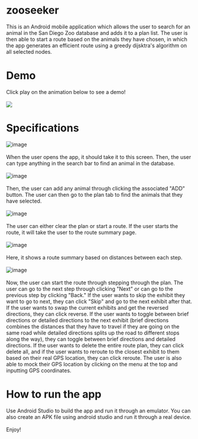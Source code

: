 # zooseeker
This is an Android mobile application which allows the user to search for an animal in the San Diego Zoo database and adds it to a plan list. The user is then able to start a route based on the animals they have chosen, in which the app generates an efficient route using a greedy dijsktra's algorithm on all selected nodes. <br />
# Demo
Click play on the animation below to see a demo! <br />
<br />
![](https://user-images.githubusercontent.com/59634395/178125283-9456eadc-b10e-489b-887f-997d9f19450c.gif)
# Specifications
![image](https://user-images.githubusercontent.com/59634395/178122225-6dd3c077-1bce-43bf-93e9-38962d263540.png)<br />
<br />
When the user opens the app, it should take it to this screen. Then, the user can type anything in the search bar to find an animal in the database.<br />
<br />
![image](https://user-images.githubusercontent.com/59634395/178122254-a48abccd-fbfb-4942-b540-0b8eb1deabf6.png)<br />
<br />
Then, the user can add any animal through clicking the associated "ADD" button. The user can then go to the plan tab to find the animals that they have selected.<br />
<br />
![image](https://user-images.githubusercontent.com/59634395/178122303-66a35123-9669-4001-99e0-a67c1a111158.png)<br />
<br />
The user can either clear the plan or start a route. If the user starts the route, it will take the user to the route summary page.<br />
<br />
![image](https://user-images.githubusercontent.com/59634395/178122325-96097d77-2a3a-4daa-9c03-2d7535893eca.png)<br />
<br />
Here, it shows a route summary based on distances between each step.<br />
<br />
![image](https://user-images.githubusercontent.com/59634395/178122342-09d9c8da-30c5-4806-a14d-dfee13bea5af.png)<br />
<br />
Now, the user can start the route through stepping through the plan. The user can go to the next step through clicking "Next" or can go to the previous step by clicking "Back." If the user wants to skip the exhibit they want to go to next, they can click "Skip" and go to the next exhibit after that. If the user wants to swap the current exhibits and get the reversed directions, they can click reverse. If the user wants to toggle between brief directions or detailed directions to the next exhibit (brief directions combines the distances that they have to travel if they are going on the same road while detailed directions splits up the road to different stops along the way), they can toggle between brief directions and detailed directions. If the user wants to delete the entire route plan, they can click delete all, and if the user wants to reroute to the closest exhibit to them based on their real GPS location, they can click reroute. The user is also able to mock their GPS location by clicking on the menu at the top and inputting GPS coordinates.<br />
# How to run the app
Use Android Studio to build the app and run it through an emulator. You can also create an APK file using android studio and run it through a real device.<br />
<br />
Enjoy!
